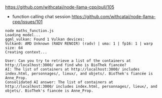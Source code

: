 https://github.com/withcatai/node-llama-cpp/pull/105

- function calling chat session https://github.com/withcatai/node-llama-cpp/issues/101

```
node maths_function.js
Loading model...
ggml_vulkan: Found 1 Vulkan devices:
Vulkan0: AMD Unknown (RADV RENOIR) (radv) | uma: 1 | fp16: 1 | warp size: 64
Creating context...

User: Can you try to retrieve a list of the containers at http://localhost:3000/ and find who is BioThek fiancée?
AI: The list of containers at http://localhost:3000/ includes index.html, personnages/, lieux/, and objets/. BioThek's fiancée is Anne_Prop.
Consolidated AI answer: The list of containers at http://localhost:3000/ includes index.html, personnages/, lieux/, and objets/. BioThek's fiancée is Anne_Prop.

```
